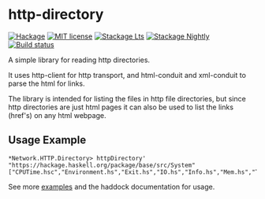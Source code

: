 # http-directory

[![Hackage](https://img.shields.io/hackage/v/http-directory.svg)](https://hackage.haskell.org/package/http-directory)
[![MIT license](https://img.shields.io/badge/license-MIT-blue.svg)](LICENSE)
[![Stackage Lts](http://stackage.org/package/http-directory/badge/lts)](http://stackage.org/lts/package/http-directory)
[![Stackage Nightly](http://stackage.org/package/http-directory/badge/nightly)](http://stackage.org/nightly/package/http-directory)
[![Build status](https://secure.travis-ci.org/juhp/http-directory.svg)](https://travis-ci.org/juhp/http-directory)

A simple library for reading http directories.

It uses http-client for http transport, and
html-conduit and xml-conduit to parse the html for links.

The library is intended for listing the files in http file directories,
but since http directories are just html pages it can also be used
to list the links (href's) on any html webpage.

## Usage Example

```
*Network.HTTP.Directory> httpDirectory' "https://hackage.haskell.org/package/base/src/System"
["CPUTime.hsc","Environment.hs","Exit.hs","IO.hs","Info.hs","Mem.hs","Timeout.hs","CPUTime","Console","Environment","IO","Mem","Posix"]
```

See more [examples](https://github.com/juhp/http-directory/blob/master/example/) and the haddock documentation for usage.
